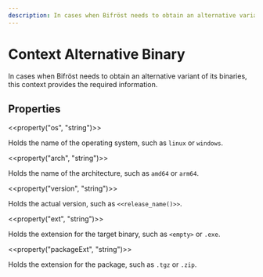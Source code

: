 ```yaml
---
description: In cases when Bifröst needs to obtain an alternative variant of its binaries, this context provides the required information.
---
```


# Context Alternative Binary

In cases when Bifröst needs to obtain an alternative variant of its binaries, this context provides the required information.

## Properties

<<property("os", "string")>>

Holds the name of the operating system, such as `linux` or `windows`.

<<property("arch", "string")>>

Holds the name of the architecture, such as `amd64` or `arm64`.

<<property("version", "string")>>

Holds the actual version, such as `<<release_name()>>`.

<<property("ext", "string")>>

Holds the extension for the target binary, such as `<empty>` or `.exe`.

<<property("packageExt", "string")>>

Holds the extension for the package, such as `.tgz` or `.zip`.
